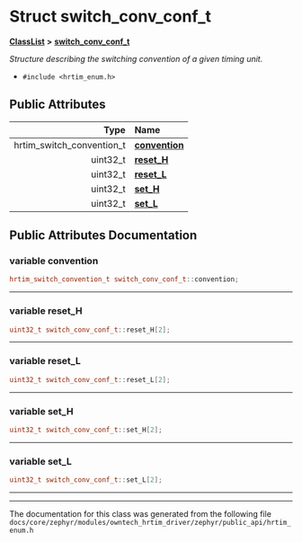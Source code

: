

# Struct switch\_conv\_conf\_t



[**ClassList**](annotated.md) **>** [**switch\_conv\_conf\_t**](structswitch__conv__conf__t.md)



_Structure describing the switching convention of a given timing unit._ 

* `#include <hrtim_enum.h>`





















## Public Attributes

| Type | Name |
| ---: | :--- |
|  hrtim\_switch\_convention\_t | [**convention**](#variable-convention)  <br> |
|  uint32\_t | [**reset\_H**](#variable-reset_h)  <br> |
|  uint32\_t | [**reset\_L**](#variable-reset_l)  <br> |
|  uint32\_t | [**set\_H**](#variable-set_h)  <br> |
|  uint32\_t | [**set\_L**](#variable-set_l)  <br> |












































## Public Attributes Documentation




### variable convention 

```C++
hrtim_switch_convention_t switch_conv_conf_t::convention;
```




<hr>



### variable reset\_H 

```C++
uint32_t switch_conv_conf_t::reset_H[2];
```




<hr>



### variable reset\_L 

```C++
uint32_t switch_conv_conf_t::reset_L[2];
```




<hr>



### variable set\_H 

```C++
uint32_t switch_conv_conf_t::set_H[2];
```




<hr>



### variable set\_L 

```C++
uint32_t switch_conv_conf_t::set_L[2];
```




<hr>

------------------------------
The documentation for this class was generated from the following file `docs/core/zephyr/modules/owntech_hrtim_driver/zephyr/public_api/hrtim_enum.h`

